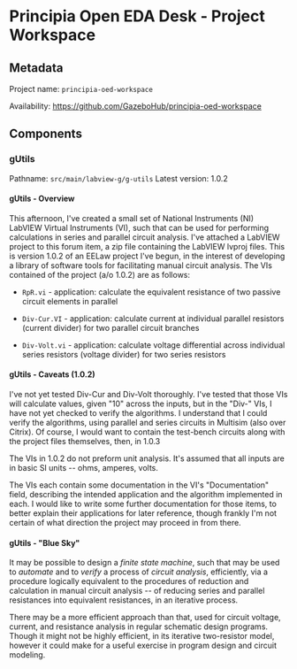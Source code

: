 
Principia Open EDA Desk - Project Workspace
===============================

## Metadata

Project name: `principia-oed-workspace`

Availability: <https://github.com/GazeboHub/principia-oed-workspace>

## Components


### gUtils

Pathname: `src/main/labview-g/g-utils`
Latest version: 1.0.2

#### gUtils - Overview

This afternoon, I've created a small set of National Instruments (NI)
LabVIEW Virtual Instruments (VI), such that can be used for performing
calculations in series and parallel circuit analysis. I've attached a
LabVIEW project to this forum item, a zip file containing the LabVIEW
lvproj files. This is version 1.0.2 of an EELaw project I've begun, in
the interest of developing a library of software tools for
facilitating manual circuit analysis.  The VIs contained of the
project (a/o 1.0.2) are as follows:

* `RpR.vi` - application: calculate the equivalent resistance of two
  passive circuit elements in parallel

* `Div-Cur.VI` - application: calculate current at individual parallel
resistors (current divider) for two parallel circuit branches

* `Div-Volt.vi` - application: calculate voltage differential across
individual series resistors (voltage divider) for two series resistors

#### gUtils - Caveats (1.0.2)

I've not yet tested Div-Cur and Div-Volt thoroughly. I've tested that
those VIs will calculate values, given "10" across the inputs, but  in
the "Div-" VIs, I have not yet checked to verify the algorithms. I
understand that I could verify the algorithms, using parallel and
series circuits in Multisim (also over Citrix). Of course, I would
want to contain the test-bench circuits along with the project files
themselves, then, in 1.0.3

The VIs in 1.0.2 do not preform unit analysis. It's assumed that all
inputs are in basic SI units -- ohms, amperes, volts.

The VIs each contain some documentation in the VI's "Documentation"
field, describing the intended application and the algorithm
implemented in each. I  would like to write some further documentation
for those items, to better explain their applications for later
reference, though frankly I'm not certain of what direction the
project may proceed in from there.

#### gUtils - "Blue Sky"

It may be possible to design a _finite state machine_, such that may be
used to _automate_ and to _verify_ a process of _circuit analysis_,
efficiently, via a procedure logically equivalent to the procedures
of reduction and calculation in  manual circuit analysis -- of
reducing series and parallel resistances into equivalent resistances,
in an iterative process.

There may be a more efficient approach than that, used for circuit
voltage, current, and resistance analysis in regular schematic design
programs. Though it might not be highly efficient, in its iterative
two-resistor model, however it could make for a useful exercise in
program design and circuit modeling.
